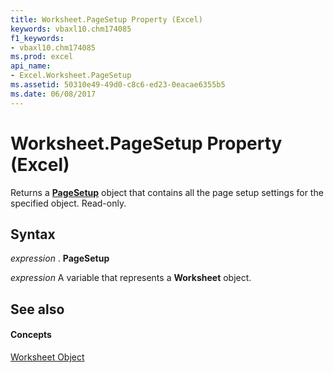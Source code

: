 ```yaml
---
title: Worksheet.PageSetup Property (Excel)
keywords: vbaxl10.chm174085
f1_keywords:
- vbaxl10.chm174085
ms.prod: excel
api_name:
- Excel.Worksheet.PageSetup
ms.assetid: 50310e49-49d0-c8c6-ed23-0eacae6355b5
ms.date: 06/08/2017
---
```



# Worksheet.PageSetup Property (Excel)

Returns a  **[PageSetup](Excel.PageSetup.md)** object that contains all the page setup settings for the specified object. Read-only.


## Syntax

 _expression_ . **PageSetup**

 _expression_ A variable that represents a **Worksheet** object.


## See also


#### Concepts


[Worksheet Object](Excel.Worksheet.md)


